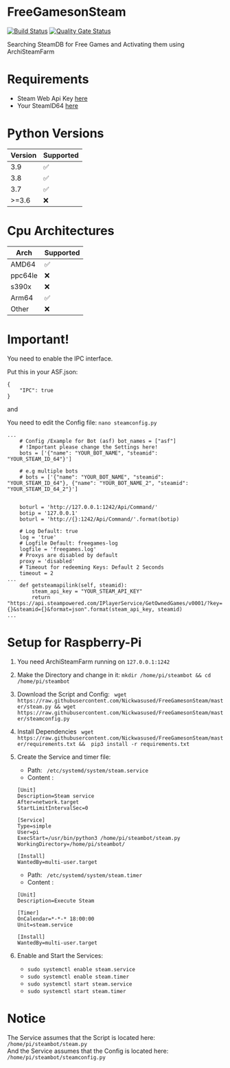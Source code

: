 # FreeGamesonSteam <br>
[![Build Status](https://travis-ci.org/Nickwasused/FreeGamesonSteam.svg?branch=master)](https://travis-ci.org/Nickwasused/FreeGamesonSteam) 
[![Quality Gate Status](https://sonarcloud.io/api/project_badges/measure?project=Nickwasused_FreeGamesonSteam&metric=alert_status)](https://sonarcloud.io/dashboard?id=Nickwasused_FreeGamesonSteam) 

Searching SteamDB for Free Games and Activating them using  ArchiSteamFarm 

# Requirements

* Steam Web Api Key [here](https://danbeyer.github.io/steamapi/page1.html)
* Your SteamID64 [here](https://steamid.io/lookup/)

# Python Versions

| Version | Supported          |
| ------- | ------------------ |
|   3.9   | :white_check_mark: |
|   3.8   | :white_check_mark: |
|   3.7   | :white_check_mark: |
| >=3.6   | :x:                |

# Cpu Architectures

|   Arch  | Supported          |
| ------- | ------------------ |
|  AMD64  | :white_check_mark: |
| ppc64le | :x:                |
|  s390x  | :x:                |
|  Arm64  | :white_check_mark: |
|  Other  | :x:                |

# Important!
You need to enable the IPC interface.

Put this in your ASF.json:
```
{
	"IPC": true
}
```

and

You need to edit the Config file: ``` nano steamconfig.py ```
```
...
    # Config /Example for Bot (asf) bot_names = ["asf"]
    # !Important please change the Settings here!
    bots = ['{"name": "YOUR_BOT_NAME", "steamid": "YOUR_STEAM_ID_64"}']

    # e.g multiple bots
    # bots = ['{"name": "YOUR_BOT_NAME", "steamid": "YOUR_STEAM_ID_64"}, {"name": "YOUR_BOT_NAME_2", "steamid": "YOUR_STEAM_ID_64_2"}']


    boturl = 'http://127.0.0.1:1242/Api/Command/'
    botip = '127.0.0.1'
    boturl = 'http://{}:1242/Api/Command/'.format(botip)

	# Log Default: true
    log = 'true'
    # Logfile Default: freegames-log
    logfile = 'freegames.log'
    # Proxys are disabled by default
    proxy = 'disabled'
    # Timeout for redeeming Keys: Default 2 Seconds
    timeout = 2
...
	def getsteamapilink(self, steamid):
        steam_api_key = "YOUR_STEAM_API_KEY"
        return "https://api.steampowered.com/IPlayerService/GetOwnedGames/v0001/?key={}&steamid={}&format=json".format(steam_api_key, steamid)
...
```

# Setup for Raspberry-Pi

1. You need ArchiSteamFarm running on ``` 127.0.0.1:1242 ```
2. Make the Directory and change in it: ``` mkdir /home/pi/steambot && cd /home/pi/steambot ```
3. Download the Script and Config: ``` wget https://raw.githubusercontent.com/Nickwasused/FreeGamesonSteam/master/steam.py && wget https://raw.githubusercontent.com/Nickwasused/FreeGamesonSteam/master/steamconfig.py```
4. Install Dependencies ```  wget https://raw.githubusercontent.com/Nickwasused/FreeGamesonSteam/master/requirements.txt &&  pip3 install -r requirements.txt ```
5. Create the Service and timer file:
	- Path: ``` /etc/systemd/system/steam.service```
	- Content : 
	```
	[Unit]
	Description=Steam service
	After=network.target
	StartLimitIntervalSec=0

	[Service]
	Type=simple
	User=pi
	ExecStart=/usr/bin/python3 /home/pi/steambot/steam.py
	WorkingDirectory=/home/pi/steambot/

	[Install]
	WantedBy=multi-user.target
	```
				
	- Path: ``` /etc/systemd/system/steam.timer```
	- Content : 
	```
	[Unit]
	Description=Execute Steam

	[Timer]
	OnCalendar=*-*-* 18:00:00
	Unit=steam.service

	[Install]
	WantedBy=multi-user.target
	```
	
6. Enable and Start the Services:
	- ``` sudo systemctl enable steam.service ```
	- ``` sudo systemctl enable steam.timer ```
	- ``` sudo systemctl start steam.service ```
	- ``` sudo systemctl start steam.timer ```

# Notice

The Service assumes that the Script is located here: ``` /home/pi/steambot/steam.py ``` <br>
And the Service assumes that the Config is located here: ``` /home/pi/steambot/steamconfig.py ```
